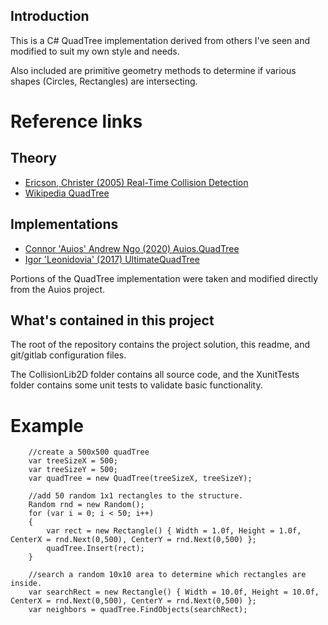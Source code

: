 ## Introduction

This is a C# QuadTree implementation derived from others I've seen and modified to suit my own style and needs.

Also included are primitive geometry methods to determine if various shapes (Circles, Rectangles) are intersecting.

# Reference links

## Theory
- [Ericson, Christer (2005) Real-Time Collision Detection](http://www.r-5.org/files/books/computers/algo-list/realtime-3d/Christer_Ericson-Real-Time_Collision_Detection-EN.pdf)
- [Wikipedia QuadTree](https://en.wikipedia.org/wiki/Quadtree)

## Implementations
- [Connor 'Auios' Andrew Ngo (2020) Auios.QuadTree](https://github.com/Auios/Auios.QuadTree)
- [Igor 'Leonidovia' (2017) UltimateQuadTree](https://github.com/leonidovia/UltimateQuadTree)

Portions of the QuadTree implementation were taken and modified directly from the Auios project.

## What's contained in this project

The root of the repository contains the project solution, this readme, and git/gitlab configuration files.

The CollisionLib2D folder contains all source code, and the XunitTests folder contains some unit tests to validate basic functionality.


# Example

```
	//create a 500x500 quadTree
	var treeSizeX = 500;
	var treeSizeY = 500;
	var quadTree = new QuadTree(treeSizeX, treeSizeY);

	//add 50 random 1x1 rectangles to the structure.
	Random rnd = new Random();
	for (var i = 0; i < 50; i++)
	{
		var rect = new Rectangle() { Width = 1.0f, Height = 1.0f, CenterX = rnd.Next(0,500), CenterY = rnd.Next(0,500) };
		quadTree.Insert(rect);
	}

	//search a random 10x10 area to determine which rectangles are inside.
	var searchRect = new Rectangle() { Width = 10.0f, Height = 10.0f, CenterX = rnd.Next(0,500), CenterY = rnd.Next(0,500) };
	var neighbors = quadTree.FindObjects(searchRect);
```
